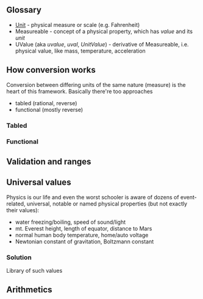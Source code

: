 ## Glossary
+ [Unit](../src/app/components/units/avia/aircrafts/aircrafts-descr-table/aircrafts-descr-table.component.html) - physical measure or scale (e.g. Fahrenheit)
+ Measureable - concept of a physical property, which has *value* and its *unit* 
+ UValue (aka *uvalue*, *uval*, *UnitValue*) - derivative of Measureable, i.e. physical value, like mass, temperature, acceleration

## How conversion works
Conversion between differing units of the same nature (measure) is the heart of this framework.
Basically there're too approaches 
+ tabled (rational, reverse)
+ functional (mostly reverse)
 
### Tabled

### Functional


## Validation and ranges


## Universal values
Physics is our life and even the worst schooler is aware of dozens of event-related, universal, notable or named physical properties (but not exactly their values): 
+ water freezing/boiling, speed of sound/light 
+ mt. Everest height, length of equator, distance to Mars
+ normal human body temperature, home/auto voltage
+ Newtonian constant of gravitation, Boltzmann constant

### Solution
Library of such values

## Arithmetics

